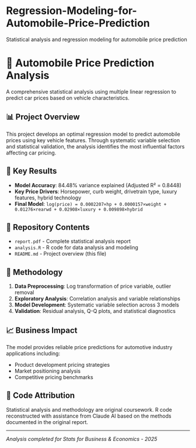 # Regression-Modeling-for-Automobile-Price-Prediction
Statistical analysis and regression modeling for automobile price prediction


# 🚗 Automobile Price Prediction Analysis

A comprehensive statistical analysis using multiple linear regression to predict car prices based on vehicle characteristics.

## 📊 Project Overview

This project develops an optimal regression model to predict automobile prices using key vehicle features. Through systematic variable selection and statistical validation, the analysis identifies the most influential factors affecting car pricing.

## 🎯 Key Results

- **Model Accuracy**: 84.48% variance explained (Adjusted R² = 0.8448)
- **Key Price Drivers**: Horsepower, curb weight, drivetrain type, luxury features, hybrid technology
- **Final Model**: `log(price) = 0.0002207×hp + 0.0000157×weight + 0.01276×rearwd + 0.02908×luxury + 0.009898×hybrid`

## 📁 Repository Contents

- `report.pdf` - Complete statistical analysis report
- `analysis.R` - R code for data analysis and modeling
- `README.md` - Project overview (this file)

## 🔧 Methodology

1. **Data Preprocessing**: Log transformation of price variable, outlier removal
2. **Exploratory Analysis**: Correlation analysis and variable relationships
3. **Model Development**: Systematic variable selection across 3 models
4. **Validation**: Residual analysis, Q-Q plots, and statistical diagnostics

## 📈 Business Impact

The model provides reliable price predictions for automotive industry applications including:
- Product development pricing strategies
- Market positioning analysis
- Competitive pricing benchmarks

## 📝 Code Attribution

Statistical analysis and methodology are original coursework. R code reconstructed with assistance from Claude AI based on the methods documented in the original report.

---
*Analysis completed for Stats for Business & Economics - 2025*
